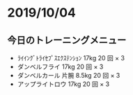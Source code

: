 # 2019/10/04

## 今日のトレーニングメニュー

- ﾗｲｲﾝｸﾞﾄﾗｲｾﾌﾟｽｴｸｽﾃﾝｼｮﾝ 17kg 20 回 × 3
- ダンベルフライ 17kg 20 回 × 3
- ダンベルカール 片腕 8.5kg 20 回 × 3
- アップライトロウ 17kg 20 回 × 3
